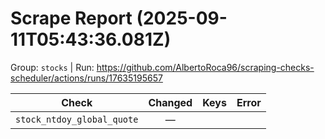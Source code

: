# Scrape Report (2025-09-11T05:43:36.081Z)

Group: `stocks`  |  Run: https://github.com/AlbertoRoca96/scraping-checks-scheduler/actions/runs/17635195657

| Check | Changed | Keys | Error |
|---|:---:|:--|:--|
| `stock_ntdoy_global_quote` | — |  |  |
